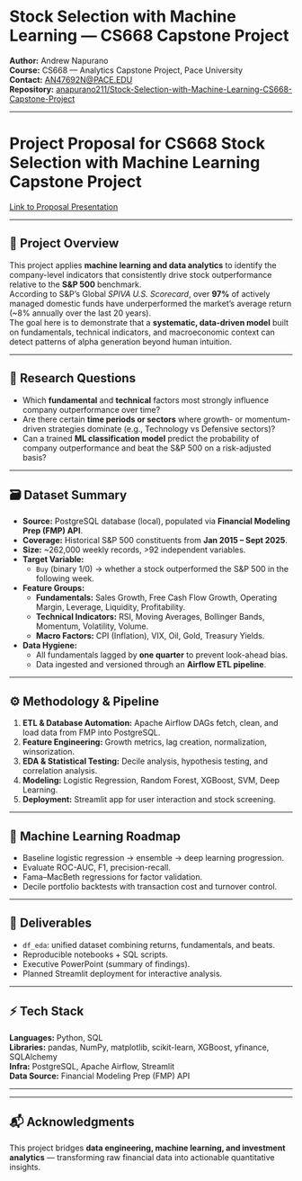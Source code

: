 # Stock Selection with Machine Learning — CS668 Capstone Project  
**Author:** Andrew Napurano  
**Course:** CS668 — Analytics Capstone Project, Pace University  
**Contact:** AN47692N@PACE.EDU  
**Repository:** [anapurano211/Stock-Selection-with-Machine-Learning-CS668-Capstone-Project](https://github.com/anapurano211/Stock-Selection-with-Machine-Learning-CS668-Capstone-Project)

---
# Project Proposal for CS668 Stock Selection with Machine Learning Capstone Project

[Link to Proposal Presentation](https://docs.google.com/presentation/d/1aSppbj_hVKVHL4m_4S7yzVH2PhDZKpjp/edit?rtpof=true)

---

## 🎯 Project Overview
This project applies **machine learning and data analytics** to identify the company-level indicators that consistently drive stock outperformance relative to the **S&P 500** benchmark.  
According to S&P’s Global *SPIVA U.S. Scorecard*, over **97%** of actively managed domestic funds have underperformed the market’s average return (~8% annually over the last 20 years).  
The goal here is to demonstrate that a **systematic, data-driven model** built on fundamentals, technical indicators, and macroeconomic context can detect patterns of alpha generation beyond human intuition.

---

## 🧩 Research Questions
- Which **fundamental** and **technical** factors most strongly influence company outperformance over time?  
- Are there certain **time periods or sectors** where growth- or momentum-driven strategies dominate (e.g., Technology vs Defensive sectors)?  
- Can a trained **ML classification model** predict the probability of company outperformance and beat the S&P 500 on a risk-adjusted basis?

---

## 🗃️ Dataset Summary
- **Source:** PostgreSQL database (local), populated via **Financial Modeling Prep (FMP) API**.  
- **Coverage:** Historical S&P 500 constituents from **Jan 2015 – Sept 2025**.  
- **Size:** ~262,000 weekly records, >92 independent variables.  
- **Target Variable:**  
  - `Buy` (binary 1/0) → whether a stock outperformed the S&P 500 in the following week.  
- **Feature Groups:**  
  - **Fundamentals:** Sales Growth, Free Cash Flow Growth, Operating Margin, Leverage, Liquidity, Profitability.  
  - **Technical Indicators:** RSI, Moving Averages, Bollinger Bands, Momentum, Volatility, Volume.  
  - **Macro Factors:** CPI (Inflation), VIX, Oil, Gold, Treasury Yields.  
- **Data Hygiene:**  
  - All fundamentals lagged by **one quarter** to prevent look-ahead bias.  
  - Data ingested and versioned through an **Airflow ETL pipeline**.

---

## ⚙️ Methodology & Pipeline
1. **ETL & Database Automation:** Apache Airflow DAGs fetch, clean, and load data from FMP into PostgreSQL.  
2. **Feature Engineering:** Growth metrics, lag creation, normalization, winsorization.  
3. **EDA & Statistical Testing:** Decile analysis, hypothesis testing, and correlation analysis.  
4. **Modeling:** Logistic Regression, Random Forest, XGBoost, SVM, Deep Learning.  
5. **Deployment:** Streamlit app for user interaction and stock screening.

---

## 🤖 Machine Learning Roadmap
- Baseline logistic regression → ensemble → deep learning progression.  
- Evaluate ROC-AUC, F1, precision-recall.  
- Fama–MacBeth regressions for factor validation.  
- Decile portfolio backtests with transaction cost and turnover control.

---

## 🚀 Deliverables
- `df_eda`: unified dataset combining returns, fundamentals, and beats.  
- Reproducible notebooks + SQL scripts.  
- Executive PowerPoint (summary of findings).  
- Planned Streamlit deployment for interactive analysis.

---

## ⚡ Tech Stack
**Languages:** Python, SQL  
**Libraries:** pandas, NumPy, matplotlib, scikit-learn, XGBoost, yfinance, SQLAlchemy  
**Infra:** PostgreSQL, Apache Airflow, Streamlit  
**Data Source:** Financial Modeling Prep (FMP) API  

---


---

## 📬 Acknowledgments
This project bridges **data engineering, machine learning, and investment analytics** — transforming raw financial data into actionable quantitative insights.
